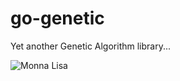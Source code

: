 # go-genetic
Yet another Genetic Algorithm library...

![Monna Lisa](https://github.com/marcopacini/Blog/blob/master/static/img/monna-lisa.gif)
